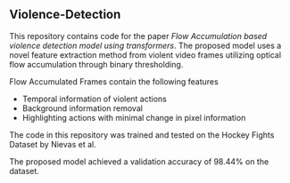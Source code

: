 ## Violence-Detection 

This repository contains code for the paper *Flow Accumulation based violence detection model using transformers*. The proposed model uses a novel feature extraction method from violent video frames utilizing optical flow accumulation through binary thresholding.

Flow Accumulated Frames contain the following features
- Temporal information of violent actions
- Background information removal
- Highlighting actions with minimal change in pixel information

The code in this repository was trained and tested on the Hockey Fights Dataset by Nievas et al.

The proposed model achieved a validation accuracy of 98.44% on the dataset.
